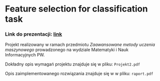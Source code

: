 # Feature selection for classification task

### Link do prezentacji: [link](https://prezi.com/view/7MUrMn3iTQeWJ7Z84cE6/)

Projekt realizowany w ramach przedmiotu *Zaawansowane metody uczenia maszynowego* prowadzonego na wydziale Matematyki i Nauk Informacyjnych PW. 

Dokładny opis wymagań projektu znajduje się w pliku: `Projekt2.pdf`

Opis zaimplementowanego rozwiązania znajduje się w w pliku: `raport.pdf`